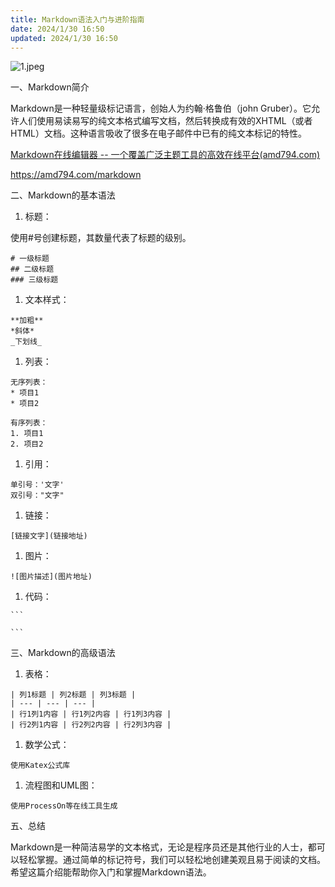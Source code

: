 ```yaml
---
title: Markdown语法入门与进阶指南
date: 2024/1/30 16:50
updated: 2024/1/30 16:50
---
```



![1.jpeg](https://p9-juejin.byteimg.com/tos-cn-i-k3u1fbpfcp/8a377e270cdf49a7b4620016b9b2abf1~tplv-k3u1fbpfcp-jj-mark:0:0:0:0:q75.image#?w=1024&h=1024&s=220156&e=jpg&b=cddddf)

一、Markdown简介

Markdown是一种轻量级标记语言，创始人为约翰·格鲁伯（john Gruber）。它允许人们使用易读易写的纯文本格式编写文档，然后转换成有效的XHTML（或者HTML）文档。这种语言吸收了很多在电子邮件中已有的纯文本标记的特性。

[Markdown在线编辑器 -- 一个覆盖广泛主题工具的高效在线平台(amd794.com)](https://amd794.com/markdown)

<https://amd794.com/markdown>

二、Markdown的基本语法

1.  标题：

使用#号创建标题，其数量代表了标题的级别。

```
# 一级标题
## 二级标题
### 三级标题
```

1.  文本样式：

```
**加粗**  
*斜体*  
_下划线_
```

1.  列表：

```
无序列表：
* 项目1
* 项目2

有序列表：
1. 项目1
2. 项目2
```

1.  引用：

```
单引号：'文字'
双引号："文字"
```

1.  链接：

```
[链接文字](链接地址)
```

1.  图片：

```
![图片描述](图片地址)
```

1.  代码：

````
``` 

```
````

三、Markdown的高级语法

1.  表格：

```
| 列1标题 | 列2标题 | 列3标题 |
| --- | --- | --- |
| 行1列1内容 | 行1列2内容 | 行1列3内容 |
| 行2列1内容 | 行2列2内容 | 行2列3内容 |
```

1.  数学公式：

```
使用Katex公式库
```

1.  流程图和UML图：

```
使用ProcessOn等在线工具生成
```

五、总结

Markdown是一种简洁易学的文本格式，无论是程序员还是其他行业的人士，都可以轻松掌握。通过简单的标记符号，我们可以轻松地创建美观且易于阅读的文档。希望这篇介绍能帮助你入门和掌握Markdown语法。